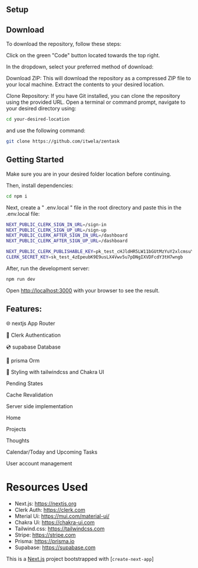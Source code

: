 ## Setup

Download
---

To download the repository, follow these steps:

Click on the green "Code" button located towards the top right.

In the dropdown, select your preferred method of download:

Download ZIP: This will download the repository as a compressed ZIP file to your local machine. Extract the contents to your desired location.

Clone Repository: If you have Git installed, you can clone the repository using the provided URL. Open a terminal or command prompt, navigate to your desired directory using: 

```bash
cd your-desired-location 
```

and use the following command:

```bash
git clone https://github.com/itwela/zentask
```

## Getting Started

Make sure you are in your desired folder location before continuing.

Then, install dependencies:

```bash
cd npm i
```
Next, create a " .env.local " file in the root directory and paste this in the .env.local file:

```bash
NEXT_PUBLIC_CLERK_SIGN_IN_URL=/sign-in
NEXT_PUBLIC_CLERK_SIGN_UP_URL=/sign-up
NEXT_PUBLIC_CLERK_AFTER_SIGN_IN_URL=/dashboard
NEXT_PUBLIC_CLERK_AFTER_SIGN_UP_URL=/dashboard

NEXT_PUBLIC_CLERK_PUBLISHABLE_KEY=pk_test_cHJldHR5LW11bGUtMzYuY2xlcmsuYWNjb3VudHMuZGV2JA
CLERK_SECRET_KEY=sk_test_4zEpeubK9E9usLX4Vwv5u7pDNgIXVDFcdY3tH7wngb
```

After, run the development server:

```bash
npm run dev
```

Open [http://localhost:3000](http://localhost:3000) with your browser to see the result.

## Features:

🌐 nextjs App Router

🔐 Clerk Authentication

💿 supabase Database

💨 prisma Orm

🎨 Styling with tailwindcss and Chakra UI

Pending States

Cache Revalidation

Server side implementation

Home

Projects

Thoughts

Calendar/Today and Upcoming Tasks

User account management


# Resources Used

- Next.js: https://nextjs.org
- Clerk Auth: https://clerk.com
- Mterial Ui: https://mui.com/material-ui/
- Chakra Ui: https://chakra-ui.com
- Tailwind.css: https://tailwindcss.com
- Stripe: https://stripe.com
- Prisma: https://prisma.io
- Supabase: https://supabase.com
<!-- Shadcn/UI: https://ui.shadcn.com -->

This is a [Next.js](https://nextjs.org/) project bootstrapped with [`create-next-app`]


